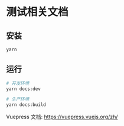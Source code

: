 # 测试相关文档

## 安装

```bash
yarn
```

## 运行

```bash
# 开发环境
yarn docs:dev

# 生产环境
yarn docs:build
```

Vuepress 文档: https://vuepress.vuejs.org/zh/